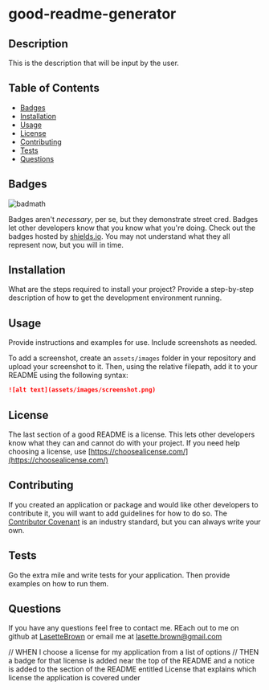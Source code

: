 # good-readme-generator

## Description

This is the description that will be input by the user.

## Table of Contents

* [Badges](#badges)
* [Installation](#installation)
* [Usage](#usage)
* [License](#license)
* [Contributing](#contributing)
* [Tests](#tests)
* [Questions](#questions)

## Badges

![badmath](https://img.shields.io/github/languages/top/nielsenjared/badmath)

Badges aren't _necessary_, per se, but they demonstrate street cred. Badges let other developers know that you know what you're doing. Check out the badges hosted by [shields.io](https://shields.io/). You may not understand what they all represent now, but you will in time.


## Installation

What are the steps required to install your project? Provide a step-by-step description of how to get the development environment running.

## Usage

Provide instructions and examples for use. Include screenshots as needed. 

To add a screenshot, create an `assets/images` folder in your repository and upload your screenshot to it. Then, using the relative filepath, add it to your README using the following syntax:

```md
![alt text](assets/images/screenshot.png)
```

## License

The last section of a good README is a license. This lets other developers know what they can and cannot do with your project. If you need help choosing a license, use [https://choosealicense.com/](https://choosealicense.com/)



## Contributing

If you created an application or package and would like other developers to contribute it, you will want to add guidelines for how to do so. The [Contributor Covenant](https://www.contributor-covenant.org/) is an industry standard, but you can always write your own.

## Tests

Go the extra mile and write tests for your application. Then provide examples on how to run them.

## Questions

If you have any questions feel free to contact me. REach out to me on github at [LasetteBrown](https://github.com/LasetteBrown) or email me at [lasette.brown@gmail.com](mailto:lasette.brown@gmail.com)

// WHEN I choose a license for my application from a list of options
// THEN a badge for that license is added near the top of the README and a notice is added to the section of the README entitled License that explains which license the application is covered under


